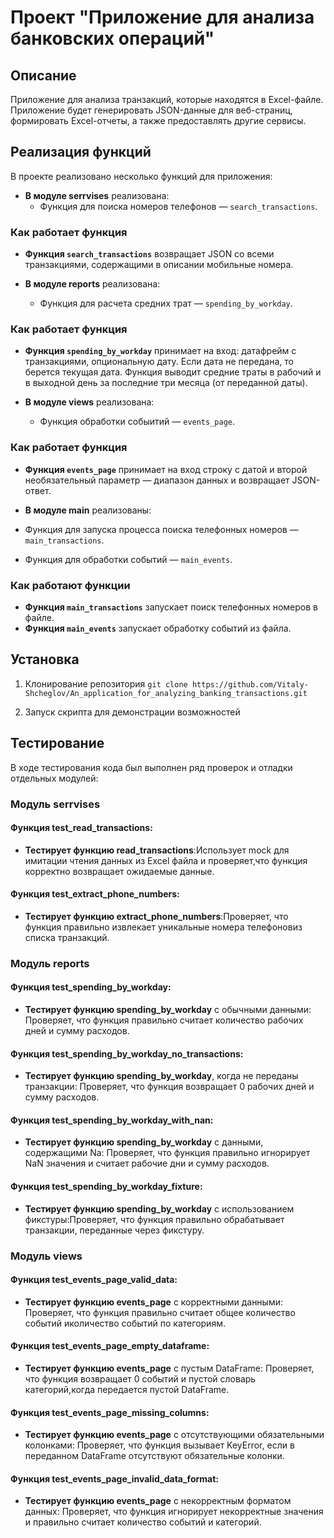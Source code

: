 # Проект "Приложение для анализа банковских операций" 

## Описание
Приложение для анализа транзакций, которые находятся в Excel-файле. Приложение будет генерировать JSON-данные для веб-страниц, формировать Excel-отчеты, а также предоставлять другие сервисы.

## Реализация функций
В проекте реализовано несколько функций для приложения:

- **В модуле serrvises** реализована:
  - Функция для поиска номеров телефонов — `search_transactions`.

### Как работает функция
- **Функция `search_transactions`** возвращает JSON со всеми транзакциями, содержащими в описании мобильные номера.

- **В модуле reports** реализована:
  - Функция для расчета средних трат — `spending_by_workday`.

### Как работает функция
- **Функция `spending_by_workday`** принимает на вход: датафрейм с транзакциями, опциональную дату. Если дата не передана, то берется текущая дата. Функция выводит средние траты в рабочий и в выходной день за последние три месяца (от переданной даты).

- **В модуле views** реализована:
  - Функция обработки собыитий — `events_page`.

### Как работает функция
- **Функция `events_page`** принимает на вход строку с датой и второй необязательный параметр — диапазон данных и возвращает JSON-ответ.

- **В модуле main** реализованы:
- Функция  для запуска процесса поиска телефонных номеров — `main_transactions`.
- Функция для обработки событий — `main_events`.

### Как работают функции
- **Функция `main_transactions`** запускает поиск телефонных номеров в файле.
- **Функция `main_events`** запускает обработку событий из файла.


## Установка
1. Клонирование репозитория 
```git clone https://github.com/Vitaly-Shcheglov/An_application_for_analyzing_banking_transactions.git```

2. Запуск скрипта для демонстрации возможностей 


## Тестирование

В ходе тестирования кода был выполнен ряд проверок и отладки отдельных модулей:

### Модуль serrvises

#### Функция test_read_transactions:
- **Тестирует функцию read_transactions**:Использует mock для имитации чтения данных из Excel файла и проверяет,что функция корректно возвращает ожидаемые данные.

#### Функция test_extract_phone_numbers:
- **Тестирует функцию extract_phone_numbers**:Проверяет, что функция правильно извлекает уникальные номера телефоновиз списка транзакций.

### Модуль reports

#### Функция test_spending_by_workday:
- **Тестирует функцию spending_by_workday** с обычными данными: Проверяет, что функция правильно считает количество рабочих дней и сумму расходов.

#### Функция test_spending_by_workday_no_transactions:
- **Тестирует функцию spending_by_workday**, когда не переданы транзакции: Проверяет, что функция возвращает 0 рабочих дней и сумму расходов.

#### Функция test_spending_by_workday_with_nan:
- **Тестирует функцию  spending_by_workday** с данными, содержащими Na: Проверяет, что функция правильно игнорирует NaN значения и считает рабочие дни и сумму расходов.

#### Функция test_spending_by_workday_fixture:
- **Тестирует функцию spending_by_workday** с использованием фикстуры:Проверяет, что функция правильно обрабатывает транзакции, переданные через фикстуру.

### Модуль views

#### Функция test_events_page_valid_data:
- **Тестирует функцию events_page** с корректными данными: Проверяет, что функция правильно считает общее количество событий иколичество событий по категориям.

#### Функция test_events_page_empty_dataframe:
- **Тестирует функцию events_page** с пустым DataFrame: Проверяет, что функция возвращает 0 событий и пустой словарь категорий,когда передается пустой DataFrame.

#### Функция test_events_page_missing_columns:
- **Тестирует функцию events_page** с отсутствующими обязательными колонками: Проверяет, что функция вызывает KeyError, если в переданном DataFrame отсутствуют обязательные колонки.

#### Функция test_events_page_invalid_data_format:
- **Тестирует функцию events_page** с некорректным форматом данных: Проверяет, что функция игнорирует некорректные значения и правильно считает количество событий и категорий.
